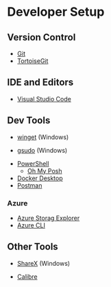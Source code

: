 # Developer Setup

## Version Control

- [Git][git]
- [TortoiseGit][tortoisegit]

## IDE and Editors

<!-- TODO: Explain PowerShell configuration for VSCode Powershell Extension. Uses different profile (Microsoft.VSCode_profile.ps1)  -->
- [Visual Studio Code][vscode]

## Dev Tools

- [winget][winget] (Windows)
<!-- TODO: Explain winget installation for Windows before 11 -->
- [gsudo][gsudo] (Windows)
<!-- TODO: Explain issue with PowerShell version - winget does not provide the latest) -->
- [PowerShell][powershell]
  <!-- TODO: Explain Oh My Posh installation -->
  <!-- TODO: Explain Nerd font installation -->
  <!-- TODO: Explain PowerShell configuration  -->
  - [Oh My Posh][ohmyposh]
- [Docker Desktop][docker-desktop]
- [Postman][postman]

### Azure

- [Azure Storag Explorer][azure-storage-explorer]
- [Azure CLI][azure-cli]

## Other Tools

- [ShareX][sharex] (Windows)
<!-- TODO: Explain how to configure calibre and plugins -->
- [Calibre][calibre]

<!-- Relative Links -->

<!-- Absolute Links -->
[git]: https://git-scm.com/download "Git"
[tortoisegit]: https://tortoisegit.org "Windows Shell Interface to Git"

[vscode]: https://code.visualstudio.com/download "Visual Studio Code"

[winget]: https://github.com/microsoft/winget-cli "Windows Package Manager Client"
[gsudo]: https://gerardog.github.io/gsudo/docs/install "gsudo"
[powershell]: https://docs.microsoft.com/en-us/powershell/scripting/install/installing-powershell "PowerShell"
[ohmyposh]: https://ohmyposh.dev/docs "Oh My Posh"
[docker-desktop]: https://docs.docker.com/desktop/#download-and-install
[postman]: https://www.postman.com/downloads "Postman"

[azure-cli]: https://docs.microsoft.com/en-us/cli/azure/install-azure-cli
[azure-storage-explorer]: https://azure.microsoft.com/en-us/products/storage/storage-explorer "Azure Storage Explorer"

[sharex]: https://getsharex.com "ShareX: Screen capture, file sharing and productivity tool"
[calibre]: https://calibre-ebook.com/download
